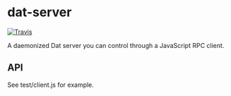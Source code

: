 # dat-server

[![Travis](https://api.travis-ci.org/karissa/dat-server.svg)](https://travis-ci.org/karissa/dat-server)

A daemonized Dat server you can control through a JavaScript RPC client.

## API

See test/client.js for example.

